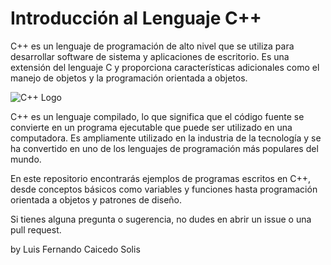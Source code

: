 # Introducción al Lenguaje C++

C++ es un lenguaje de programación de alto nivel que se utiliza para desarrollar software de sistema y aplicaciones de escritorio. Es una extensión del lenguaje C y proporciona características adicionales como el manejo de objetos y la programación orientada a objetos.

![C++ Logo](https://upload.wikimedia.org/wikipedia/commons/thumb/1/18/ISO_C%2B%2B_Logo.svg/1200px-ISO_C%2B%2B_Logo.svg.png)

C++ es un lenguaje compilado, lo que significa que el código fuente se convierte en un programa ejecutable que puede ser utilizado en una computadora. Es ampliamente utilizado en la industria de la tecnología y se ha convertido en uno de los lenguajes de programación más populares del mundo.

En este repositorio encontrarás ejemplos de programas escritos en C++, desde conceptos básicos como variables y funciones hasta programación orientada a objetos y patrones de diseño.

 Si tienes alguna pregunta o sugerencia, no dudes en abrir un issue o una pull request.

by Luis Fernando Caicedo Solis